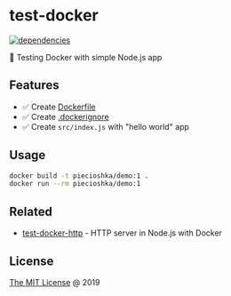# test-docker

[![dependencies](https://david-dm.org/piecioshka/test-docker.svg)](https://github.com/piecioshka/test-docker)

:ledger: Testing Docker with simple Node.js app

## Features

* :white_check_mark: Create [Dockerfile](./blob/master/Dockerfile)
* :white_check_mark: Create [.dockerignore](./blob/master/.dockerignore)
* :white_check_mark: Create `src/index.js` with "hello world" app

## Usage

```bash
docker build -t piecioshka/demo:1 .
docker run --rm piecioshka/demo:1
```

## Related

* [test-docker-http](https://github.com/piecioshka/test-docker-http) - HTTP server in Node.js with Docker

## License

[The MIT License](http://piecioshka.mit-license.org) @ 2019
